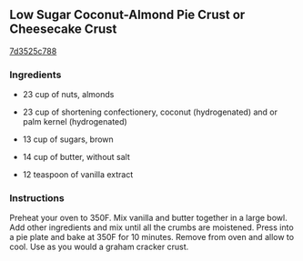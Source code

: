 ## Low Sugar Coconut-Almond Pie Crust or Cheesecake Crust

[7d3525c788](http://www.food.com/recipe/low-sugar-coconut-almond-pie-crust-or-cheesecake-crust-314271)

### Ingredients

 - 23 cup of nuts, almonds

 - 23 cup of shortening confectionery, coconut (hydrogenated) and or palm kernel (hydrogenated)

 - 13 cup of sugars, brown

 - 14 cup of butter, without salt

 - 12 teaspoon of vanilla extract

### Instructions

Preheat your oven to 350F. Mix vanilla and butter together in a large bowl. Add other ingredients and mix until all the crumbs are moistened. Press into a pie plate and bake at 350F for 10 minutes. Remove from oven and allow to cool. Use as you would a graham cracker crust.